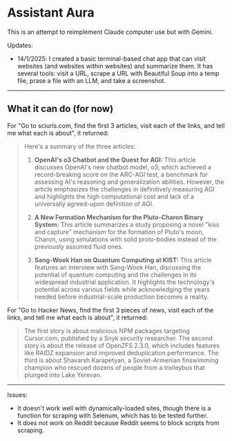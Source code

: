 # Assistant Aura

This is an attempt to reimplement Claude computer use but with Gemini.

Updates:

- 14/1/2025: I created a basic terminal-based chat app that can visit websites (and websites within websites) and summarize them. It has several tools: visit a URL, scrape a URL with Beautiful Soup into a temp file, prase a file with an LLM, and take a screenshot. 

---

## What it can do (for now)

For "Go to sciurls.com, find the first 3 articles, visit each of the links, and tell me what each is about", it returned:

>Here's a summary of the three articles:
>
>1. **OpenAI's o3 Chatbot and the Quest for AGI:** This article discusses OpenAI's new chatbot model, o3, which achieved a record-breaking score on the ARC-AGI test, a benchmark for assessing AI's reasoning and generalization abilities.  However, the article emphasizes the challenges in definitively measuring AGI and highlights the high computational cost and lack of a universally agreed-upon definition of AGI.
> 
>2. **A New Formation Mechanism for the Pluto-Charon Binary System:** This article summarizes a study proposing a novel "kiss and capture" mechanism for the formation of Pluto's moon, Charon, using simulations with solid proto-bodies instead of the previously assumed fluid ones.
>
>3. **Sang-Wook Han on Quantum Computing at KIST:** This article features an interview with Sang-Wook Han, discussing the potential of quantum computing and the challenges in its widespread industrial application.  It highlights the technology's potential across various fields while acknowledging the years needed before industrial-scale production becomes a reality.

For "Go to Hacker News, find the first 3 pieces of news, visit each of the links, and tell me what each is about", it returned:

> The first story is about malicious NPM packages targeting Cursor.com, published by a Snyk security researcher. The second story is about the release of OpenZFS 2.3.0, which includes features like RAIDZ expansion and improved deduplication performance.  The third is about Shavarsh Karapetyan, a Soviet-Armenian finswimming champion who rescued dozens of people from a trolleybus that plunged into Lake Yerevan.

---

Issues:
- It doesn't work well with dynamically-loaded sites, though there is a function for scraping with Selenum, which has to be tested further.
- It does not work on Reddit because Reddit seems to block scripts from scraping.